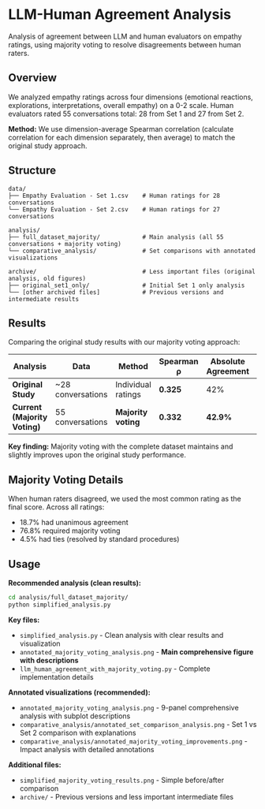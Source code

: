 # LLM-Human Agreement Analysis

Analysis of agreement between LLM and human evaluators on empathy ratings, using majority voting to resolve disagreements between human raters.

## Overview

We analyzed empathy ratings across four dimensions (emotional reactions, explorations, interpretations, overall empathy) on a 0-2 scale. Human evaluators rated 55 conversations total: 28 from Set 1 and 27 from Set 2.

**Method:** We use dimension-average Spearman correlation (calculate correlation for each dimension separately, then average) to match the original study approach.

## Structure

```
data/
├── Empathy Evaluation - Set 1.csv    # Human ratings for 28 conversations
└── Empathy Evaluation - Set 2.csv    # Human ratings for 27 conversations

analysis/
├── full_dataset_majority/            # Main analysis (all 55 conversations + majority voting)
└── comparative_analysis/             # Set comparisons with annotated visualizations

archive/                              # Less important files (original analysis, old figures)
├── original_set1_only/               # Initial Set 1 only analysis
└── [other archived files]            # Previous versions and intermediate results
```

## Results

Comparing the original study results with our majority voting approach:

| Analysis | Data | Method | Spearman ρ | Absolute Agreement | Within-1 Agreement |
|----------|------|--------|-----------|-------------------|-------------------|
| **Original Study** | ~28 conversations | Individual ratings | **0.325** | 42% | 98.9% |
| **Current (Majority Voting)** | 55 conversations | **Majority voting** | **0.332** | **42.9%** | **100.0%** |

**Key finding:** Majority voting with the complete dataset maintains and slightly improves upon the original study performance.

## Majority Voting Details

When human raters disagreed, we used the most common rating as the final score. Across all ratings:
- 18.7% had unanimous agreement
- 76.8% required majority voting
- 4.5% had ties (resolved by standard procedures)

## Usage

**Recommended analysis (clean results):**
```bash
cd analysis/full_dataset_majority/
python simplified_analysis.py
```

**Key files:**
- `simplified_analysis.py` - Clean analysis with clear results and visualization
- `annotated_majority_voting_analysis.png` - **Main comprehensive figure with descriptions**
- `llm_human_agreement_with_majority_voting.py` - Complete implementation details

**Annotated visualizations (recommended):**
- `annotated_majority_voting_analysis.png` - 9-panel comprehensive analysis with subplot descriptions
- `comparative_analysis/annotated_set_comparison_analysis.png` - Set 1 vs Set 2 comparison with explanations
- `comparative_analysis/annotated_majority_voting_improvements.png` - Impact analysis with detailed annotations

**Additional files:**
- `simplified_majority_voting_results.png` - Simple before/after comparison
- `archive/` - Previous versions and less important intermediate files
